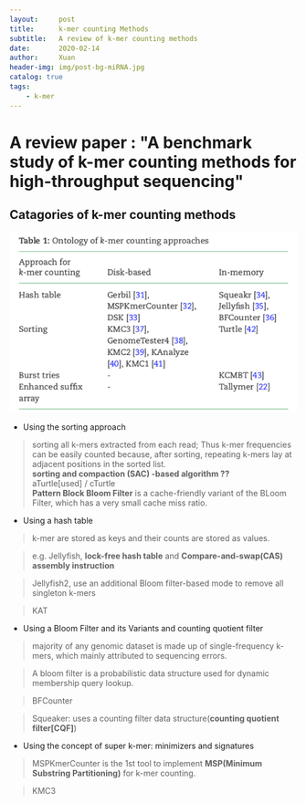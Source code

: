 ```yaml
---
layout:     post
title:      k-mer counting Methods
subtitle:   A review of k-mer counting methods
date:       2020-02-14
author:     Xuan
header-img: img/post-bg-miRNA.jpg
catalog: true
tags:
    - k-mer
---
```


# A review paper : "A benchmark study of k-mer counting methods for high-throughput sequencing"


## Catagories of k-mer counting methods

![Ontology of k-mer counting approaches](/img/post-ct-cata.png)

- Using the sorting approach
> sorting all k-mers extracted from each read; Thus k-mer frequencies can be easily counted because, after sorting, repeating k-mers lay at adjacent positions in the sorted list.  
**sorting and compaction (SAC) -based algorithm ??**    
aTurtle[used] / cTurtle  
**Pattern Block Bloom Filter** is a cache-friendly variant of the BLoom Filter, which has a very small cache miss ratio.  

- Using a hash table
> k-mer are stored as keys and their counts are stored as values. 

> e.g. Jellyfish, **lock-free hash table** and **Compare-and-swap(CAS) assembly instruction**

> Jellyfish2, use an additional Bloom filter-based mode to remove all singleton k-mers

> KAT

- Using a Bloom Filter and its Variants and counting quotient filter
> majority of any genomic dataset is made up of single-frequency k-mers, which mainly attributed to sequencing errors.

> A bloom filter is a probabilistic data structure used for dynamic membership query lookup.

> BFCounter

> Squeaker: uses a counting filter data structure(**counting quotient filter[CQF]**)

- Using the concept of super k-mer: minimizers and signatures
> MSPKmerCounter is the 1st tool to implement **MSP(Minimum Substring Partitioning)** for k-mer counting.

> KMC3
